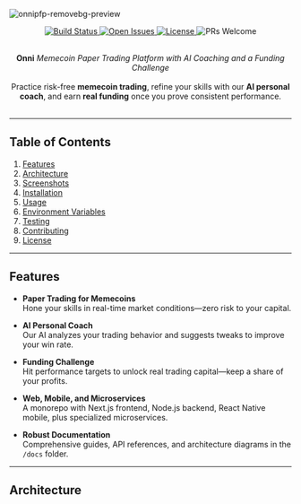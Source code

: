 ![onnipfp-removebg-preview](https://github.com/user-attachments/assets/650a6bcb-1142-47c5-bf00-2bf8bfcbf6d2)


<p align="center">
  <a href="https://github.com/yourusername/onni/actions">
    <img src="https://img.shields.io/github/workflow/status/yourusername/onni/Build%20&%20Test?style=flat-square" alt="Build Status">
  </a>
  <a href="https://github.com/yourusername/onni/issues">
    <img src="https://img.shields.io/github/issues/yourusername/onni?style=flat-square" alt="Open Issues">
  </a>
  <a href="LICENSE">
    <img src="https://img.shields.io/badge/license-MIT-blue.svg?style=flat-square" alt="License">
  </a>
  <img src="https://img.shields.io/badge/PRs-welcome-brightgreen.svg?style=flat-square" alt="PRs Welcome">
</p>

<br />

<div align="center">
  <strong>Onni</strong>  
  <em>Memecoin Paper Trading Platform with AI Coaching and a Funding Challenge</em>  
  <br /><br />
  Practice risk-free <strong>memecoin trading</strong>, refine your skills with our <strong>AI personal coach</strong>, and earn <strong>real funding</strong> once you prove consistent performance.
</div>

<br />

---

## Table of Contents

1. [Features](#features)  
2. [Architecture](#architecture)  
3. [Screenshots](#screenshots)  
4. [Installation](#installation)  
5. [Usage](#usage)  
6. [Environment Variables](#environment-variables)  
7. [Testing](#testing)  
8. [Contributing](#contributing)  
9. [License](#license)

---

## Features

- **Paper Trading for Memecoins**  
  Hone your skills in real-time market conditions—zero risk to your capital.

- **AI Personal Coach**  
  Our AI analyzes your trading behavior and suggests tweaks to improve your win rate.

- **Funding Challenge**  
  Hit performance targets to unlock real trading capital—keep a share of your profits.

- **Web, Mobile, and Microservices**  
  A monorepo with Next.js frontend, Node.js backend, React Native mobile, plus specialized microservices.

- **Robust Documentation**  
  Comprehensive guides, API references, and architecture diagrams in the `/docs` folder.

---

## Architecture

